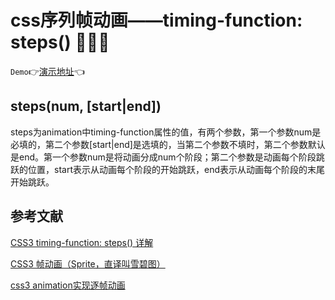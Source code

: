 # css序列帧动画——timing-function: steps() :art::art::art:

`Demo`:point_right:[演示地址](https://mxxumin.github.io/css-animation/steps/steps.html):point_left:

## steps(num, [start|end])

steps为animation中timing-function属性的值，有两个参数，第一个参数num是必填的，第二个参数[start|end]是选填的，当第二个参数不填时，第二个参数默认是end。第一个参数num是将动画分成num个阶段；第二个参数是动画每个阶段跳跃的位置，start表示从动画每个阶段的开始跳跃，end表示从动画每个阶段的末尾开始跳跃。

## 参考文献

[CSS3 timing-function: steps() 详解](https://idiotwu.me/understanding-css3-timing-function-steps/)

[CSS3 帧动画（Sprite，直译叫雪碧图）](http://blog.csdn.net/chy555chy/article/details/56489497)

[css3 animation实现逐帧动画](http://www.cnblogs.com/Fengzp/p/5548493.html)